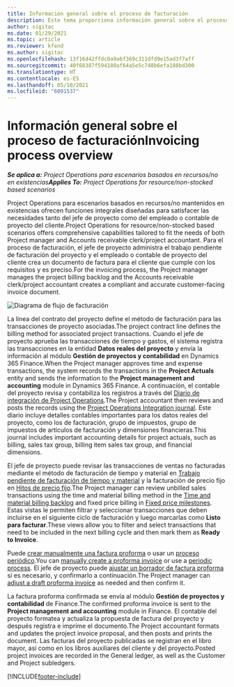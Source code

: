 ```yaml
---
title: Información general sobre el proceso de facturación
description: Este tema proporciona información general sobre el proceso de facturación en Project Operations para escenarios basados en recursos/no mantenidos en existencias.
author: sigitac
ms.date: 01/29/2021
ms.topic: article
ms.reviewer: kfend
ms.author: sigitac
ms.openlocfilehash: 13f16d42ffdc0a9a6f369c311dfd9e15ad3f7aff
ms.sourcegitcommit: 40f68387f594180af64a5e5c748b6efa188bd300
ms.translationtype: HT
ms.contentlocale: es-ES
ms.lasthandoff: 05/10/2021
ms.locfileid: "6001537"
---
```

# <a name="invoicing-process-overview"></a><span data-ttu-id="e8e15-103">Información general sobre el proceso de facturación</span><span class="sxs-lookup"><span data-stu-id="e8e15-103">Invoicing process overview</span></span>

<span data-ttu-id="e8e15-104">_**Se aplica a:** Project Operations para escenarios basados en recursos/no en existencias_</span><span class="sxs-lookup"><span data-stu-id="e8e15-104">_**Applies To:** Project Operations for resource/non-stocked based scenarios_</span></span>

<span data-ttu-id="e8e15-105">Project Operations para escenarios basados en recursos/no mantenidos en existencias ofrecen funciones integrales diseñadas para satisfacer las necesidades tanto del jefe de proyecto como del empleado o contable de proyecto del cliente.</span><span class="sxs-lookup"><span data-stu-id="e8e15-105">Project Operations for resource/non-stocked based scenarios offers comprehensive capabilities tailored to fit the needs of both Project manager and Accounts receivable clerk/project accountant.</span></span> <span data-ttu-id="e8e15-106">Para el proceso de facturación, el jefe de proyecto administra el trabajo pendiente de facturación del proyecto y el empleado o contable de proyecto del cliente crea un documento de factura para el cliente que cumple con los requisitos y es preciso.</span><span class="sxs-lookup"><span data-stu-id="e8e15-106">For the invoicing process, the Project manager manages the project billing backlog and the Accounts receivable clerk/project accountant creates a compliant and accurate customer-facing invoice document.</span></span>

![Diagrama de flujo de facturación](./media/invoicing-flow.png)

<span data-ttu-id="e8e15-108">La línea del contrato del proyecto define el método de facturación para las transacciones de proyecto asociadas.</span><span class="sxs-lookup"><span data-stu-id="e8e15-108">The project contract line defines the billing method for associated project transactions.</span></span> <span data-ttu-id="e8e15-109">Cuando el jefe de proyecto aprueba las transacciones de tiempo y gastos, el sistema registra las transacciones en la entidad **Datos reales del proyecto** y envía la información al módulo **Gestión de proyectos y contabilidad** en Dynamics 365 Finance.</span><span class="sxs-lookup"><span data-stu-id="e8e15-109">When the Project manager approves time and expense transactions, the system records the transactions in the **Project Actuals** entity and sends the information to the **Project management and accounting** module in Dynamics 365 Finance.</span></span> <span data-ttu-id="e8e15-110">A continuación, el contable del proyecto revisa y contabiliza los registros a través del [Diario de integración de Project Operations](../project-accounting/project-operations-integration-journal.md).</span><span class="sxs-lookup"><span data-stu-id="e8e15-110">The Project accountant then reviews and posts the records using the [Project Operations Integration journal](../project-accounting/project-operations-integration-journal.md).</span></span> <span data-ttu-id="e8e15-111">Este diario incluye detalles contables importantes para los datos reales del proyecto, como los de facturación, grupo de impuestos, grupo de impuestos de artículos de facturación y dimensiones financieras.</span><span class="sxs-lookup"><span data-stu-id="e8e15-111">This journal includes important accounting details for project actuals, such as billing, sales tax group, billing item sales tax group, and financial dimensions.</span></span>

<span data-ttu-id="e8e15-112">El jefe de proyecto puede revisar las transacciones de ventas no facturadas mediante el método de facturación de tiempo y material en [Trabajo pendiente de facturación de tiempo y material](../proforma-invoicing/manage-billing-backlog.md#time-and-material-billing-backlog) y la facturación de precio fijo en [Hitos de precio fijo](../proforma-invoicing/manage-billing-backlog.md#fixed-price-milestones).</span><span class="sxs-lookup"><span data-stu-id="e8e15-112">The Project manager can review unbilled sales transactions using the time and material billing method in the [Time and material billing backlog](../proforma-invoicing/manage-billing-backlog.md#time-and-material-billing-backlog) and fixed price billing in [Fixed price milestones](../proforma-invoicing/manage-billing-backlog.md#fixed-price-milestones).</span></span> <span data-ttu-id="e8e15-113">Estas vistas le permiten filtrar y seleccionar transacciones que deben incluirse en el siguiente ciclo de facturación y luego marcarlas como **Listo para facturar**.</span><span class="sxs-lookup"><span data-stu-id="e8e15-113">These views allow you to filter and select transactions that need to be included in the next billing cycle and then mark them as **Ready to Invoice**.</span></span>

<span data-ttu-id="e8e15-114">Puede [crear manualmente una factura proforma](../proforma-invoicing/create-manual-proforma-invoice.md) o usar un [proceso periódico](../proforma-invoicing/configure-automated-invoice-creation.md).</span><span class="sxs-lookup"><span data-stu-id="e8e15-114">You can [manually create a proforma invoice](../proforma-invoicing/create-manual-proforma-invoice.md) or use a [periodic process](../proforma-invoicing/configure-automated-invoice-creation.md).</span></span> <span data-ttu-id="e8e15-115">El jefe de proyecto puede [ajustar un borrador de factura proforma](../proforma-invoicing/manage-proforma-invoice.md) si es necesario, y confirmarlo a continuación.</span><span class="sxs-lookup"><span data-stu-id="e8e15-115">The Project manager can [adjust a draft proforma invoice](../proforma-invoicing/manage-proforma-invoice.md) as needed and then confirm it.</span></span>

<span data-ttu-id="e8e15-116">La factura proforma confirmada se envía al módulo **Gestión de proyectos y contabilidad** de Finance.</span><span class="sxs-lookup"><span data-stu-id="e8e15-116">The confirmed proforma invoice is sent to the **Project management and accounting** module in Finance.</span></span> <span data-ttu-id="e8e15-117">El contable del proyecto formatea y actualiza la propuesta de factura del proyecto y después registra e imprime el documento.</span><span class="sxs-lookup"><span data-stu-id="e8e15-117">The Project accountant formats and updates the project invoice proposal, and then posts and prints the document.</span></span> <span data-ttu-id="e8e15-118">Las facturas del proyecto publicadas se registran en el libro mayor, así como en los libros auxiliares del cliente y del proyecto.</span><span class="sxs-lookup"><span data-stu-id="e8e15-118">Posted project invoices are recorded in the General ledger, as well as the Customer and Project subledgers.</span></span>


[!INCLUDE[footer-include](../includes/footer-banner.md)]